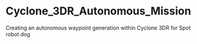 # Cyclone_3DR_Autonomous_Mission
Creating an autonomous waypoint generation within Cyclone 3DR for Spot robot dog
